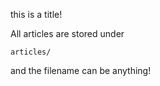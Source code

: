this is a title!

All articles are stored under
```
articles/
```
and the filename can be anything!
